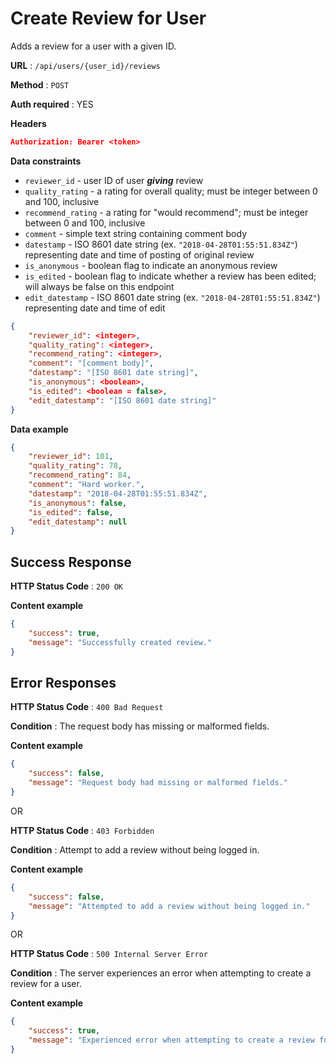 # Create Review for User

Adds a review for a user with a given ID.

**URL** : `/api/users/{user_id}/reviews`

**Method** : `POST`

**Auth required** : YES

**Headers**

```json
Authorization: Bearer <token>
```

**Data constraints**

* `reviewer_id` - user ID of user ***giving*** review
* `quality_rating` - a rating for overall quality; must be integer between 0 and 100, inclusive
* `recommend_rating` - a rating for "would recommend"; must be integer between 0 and 100, inclusive
* `comment` - simple text string containing comment body
* `datestamp` - ISO 8601 date string (ex. `"2018-04-28T01:55:51.834Z"`) representing date and time of posting of original review
* `is_anonymous` - boolean flag to indicate an anonymous review
* `is_edited` - boolean flag to indicate whether a review has been edited; will always be false on this endpoint
* `edit_datestamp` - ISO 8601 date string (ex. `"2018-04-28T01:55:51.834Z"`) representing date and time of edit

```json
{
	"reviewer_id": <integer>,
	"quality_rating": <integer>,
	"recommend_rating": <integer>,
	"comment": "[comment body]",
	"datestamp": "[ISO 8601 date string]",
	"is_anonymous": <boolean>,
	"is_edited": <boolean = false>,
	"edit_datestamp": "[ISO 8601 date string]"
}
```

**Data example**

```json
{
	"reviewer_id": 101,
	"quality_rating": 78,
	"recommend_rating": 84,
	"comment": "Hard worker.",
	"datestamp": "2018-04-28T01:55:51.834Z",
	"is_anonymous": false,
	"is_edited": false,
	"edit_datestamp": null
}
```

## Success Response

**HTTP Status Code** : `200 OK`

**Content example**

```json
{
	"success": true,
	"message": "Successfully created review."
}
```

## Error Responses

**HTTP Status Code** : `400 Bad Request`

**Condition** : The request body has missing or malformed fields.

**Content example**

```json
{
	"success": false,
	"message": "Request body had missing or malformed fields."
}
```

OR

**HTTP Status Code** : `403 Forbidden`

**Condition** : Attempt to add a review without being logged in.

**Content example**

```json
{
	"success": false,
	"message": "Attempted to add a review without being logged in."
}
```

OR

**HTTP Status Code** : `500 Internal Server Error`

**Condition** : The server experiences an error when attempting to create a review for a user.

**Content example**

```json
{
	"success": true,
	"message": "Experienced error when attempting to create a review for a user."
}
```
